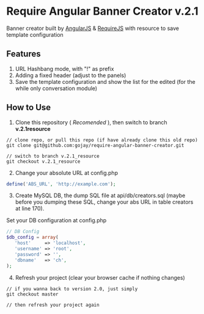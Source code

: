 Require Angular Banner Creator v.2.1
==============================

Banner creator built by [AngularJS](https://www.angularjs.org) &amp; [RequireJS](https://www.requirejs.org) with resource to save template configuration

Features
------
1. URL Hashbang mode, with "!" as prefix
2. Adding a fixed header (adjust to the panels)
3. Save the template configuration and show the list for the edited (for the while only conversation module)

How to Use
------

1. Clone this repository ( _Recomended_ ), then switch to branch **v.2.1resource**

 ```
 // clone repo, or pull this repo (if have already clone this old repo)
git clone git@github.com:gojay/require-angular-banner-creator.git

// switch to branch v.2.1_resource
git checkout v.2.1_resource

 ```

2. Change your absolute URL at config.php

 ```php
define('ABS_URL', 'http://example.com');
 ```

3. Create MySQL DB, the dump SQL file at api/db/creators.sql (maybe before you dumping these SQL, change your abs URL in table creators at line 170).

Set your DB configuration at config.php

 ```php
// DB Config
$db_config = array(
	'host'     => 'localhost',
	'username' => 'root',
	'password' => '',
	'dbname'   => 'ch',
);
 ```

4. Refresh your project (clear your browser cache if nothing changes)

```
// if you wanna back to version 2.0, just simply
git checkout master

// then refresh your project again

```